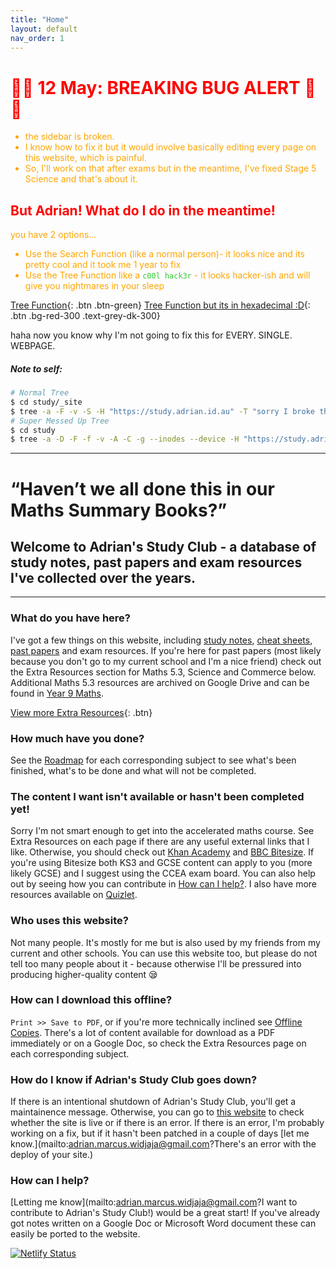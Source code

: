```yaml
---
title: "Home"
layout: default
nav_order: 1
---
```


<h1 style="color: red">🐛🚨 12 May: BREAKING BUG ALERT  🚨🐛</h1>

<div style="color: orange">

<ul>
<li>the sidebar is broken. </li>
<li>I know how to fix it but it would involve basically editing every page on this website, which is painful. </li>
<li>So, I'll work on that after exams but in the meantime, I've fixed Stage 5 Science and that's about it. </li>
</ul>

<h2 style="color: red">But Adrian! What do I do in the meantime!</h2>

you have 2 options...
<ul>
<li>Use the Search Function (like a normal person)- it looks nice and its pretty cool and it took me 1 year to fix</li>
<li>Use the Tree Function like a <code style="color: #32CD32">c00l hack3r</code> - it looks hacker-ish and will give you nightmares in your sleep</li>
</ul>

</div>

<span class="fs-4">[Tree Function](tree.html){: .btn .btn-green}</span>
<span class="fs-4">[Tree Function but its in hexadecimal :D](tree_dir.html){: .btn .bg-red-300 .text-grey-dk-300}</span>

haha now you know why I'm not going to fix this for EVERY. SINGLE. WEBPAGE.

##### Note to self:

```bash
# Normal Tree
$ cd study/_site
$ tree -a -F -v -S -H "https://study.adrian.id.au" -T "sorry I broke the sidebar" --charset=utf8 -o tree.html
# Super Messed Up Tree
$ cd study
$ tree -a -D -F -f -v -A -C -g --inodes --device -H "https://study.adrian.id.au" -T "lol" --charset=utf8 --si -u -o tree_dir.html
```

***

# “Haven’t we all done this in our Maths Summary Books?”
## Welcome to Adrian's Study Club - a database of study notes, past papers and exam resources I've collected over the years.

***

### What do you have here?

I've got a few things on this website, including [study notes](https://en.wikipedia.org/wiki/Note-taking), [cheat sheets](https://en.wikipedia.org/wiki/Cheat_sheet), [past papers](https://en.wikipedia.org/wiki/Past_paper) and exam resources. If you're here for past papers (most likely because you don't go to my current school and I'm a nice friend) check out the Extra Resources section for Maths 5.3, Science and Commerce below. Additional Maths 5.3 resources are archived on Google Drive and can be found in [Year 9 Maths](maths/y9/index.html).

[View more Extra Resources](resources/index.html){: .btn}

### How much have you done?

See the [Roadmap](roadmap.html) for each corresponding subject to see what's been finished, what's to be done and what will not be completed.

### The content I want isn't available or hasn't been completed yet!

Sorry I'm not smart enough to get into the accelerated maths course. See Extra Resources on each page if there are any useful external links that I like. Otherwise, you should check out [Khan Academy](https://khanacademy.org) and [BBC Bitesize](bbc.co.uk/bitesize). If you're using Bitesize both KS3 and GCSE content can apply to you (more likely GCSE) and I suggest using the CCEA exam board. You can also help out by seeing how you can contribute in [How can I help?](#how-can-i-help). I also have more resources available on [Quizlet](https://quizlet.com/class/10813900/).

### Who uses this website?

Not many people. It's mostly for me but is also used by my friends from my current and other schools. You can use this website too, but please do not tell too many people about it - because otherwise I'll be pressured into producing higher-quality content 😪

### How can I download this offline?

`Print >> Save to PDF`, or if you're more technically inclined see [Offline Copies](offline.html). There's a lot of content available for download as a PDF immediately or on a Google Doc, so check the Extra Resources page on each corresponding subject.

### How do I know if Adrian's Study Club goes down?

If there is an intentional shutdown of Adrian's Study Club, you'll get a maintainence message. Otherwise, you can go to [this website](https://aidswidjaja.github.io/social/#is-it-currently-online) to check whether the site is live or if there is an error. If there is an error, I'm probably working on a fix, but if it hasn't been patched in a couple of days [let me know.](mailto:adrian.marcus.widjaja@gmail.com?There's an error with the deploy of your site.) 

### How can I help?

[Letting me know](mailto:adrian.marcus.widjaja@gmail.com?I want to contribute to Adrian's Study Club!) would be a great start! If you've already got notes written on a Google Doc or Microsoft Word document these can easily be ported to the website.

[![Netlify Status](https://api.netlify.com/api/v1/badges/a01bbd12-618d-46e1-8120-dc5ba8a380d1/deploy-status)](https://app.netlify.com/sites/adrian-study-club/deploys)